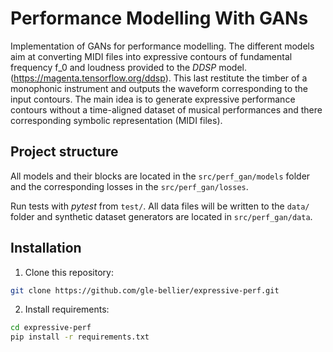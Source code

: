 # Performance Modelling With GANs



Implementation of GANs for performance modelling. The different models aim at  converting MIDI files into expressive contours of fundamental frequency f_0 and loudness provided to the *DDSP* model. (https://magenta.tensorflow.org/ddsp). This last restitute the timber of a monophonic instrument and outputs the waveform corresponding to the input contours. The main idea is to generate expressive performance contours without a time-aligned dataset of musical performances and there corresponding symbolic representation (MIDI files). 
## Project structure

All models and their blocks are located in the `src/perf_gan/models` folder and the corresponding losses in the `src/perf_gan/losses`.

Run tests with *pytest* from `test/`. All data files will be written to the `data/` folder and synthetic dataset generators are located in `src/perf_gan/data`. 
## Installation

1. Clone this repository:

```bash
git clone https://github.com/gle-bellier/expressive-perf.git

```

2. Install requirements:

```bash
cd expressive-perf
pip install -r requirements.txt

```